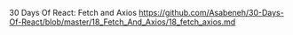 30 Days Of React: Fetch and Axios
https://github.com/Asabeneh/30-Days-Of-React/blob/master/18_Fetch_And_Axios/18_fetch_axios.md